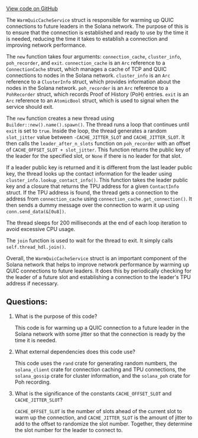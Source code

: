 [View code on GitHub](https://github.com/solana-labs/solana/blob/master/core/src/warm_quic_cache_service.rs)

The `WarmQuicCacheService` struct is responsible for warming up QUIC connections to future leaders in the Solana network. The purpose of this is to ensure that the connection is established and ready to use by the time it is needed, reducing the time it takes to establish a connection and improving network performance.

The `new` function takes four arguments: `connection_cache`, `cluster_info`, `poh_recorder`, and `exit`. `connection_cache` is an `Arc` reference to a `ConnectionCache` struct, which manages a cache of TCP and QUIC connections to nodes in the Solana network. `cluster_info` is an `Arc` reference to a `ClusterInfo` struct, which provides information about the nodes in the Solana network. `poh_recorder` is an `Arc` reference to a `PohRecorder` struct, which records Proof of History (PoH) entries. `exit` is an `Arc` reference to an `AtomicBool` struct, which is used to signal when the service should exit.

The `new` function creates a new thread using `Builder::new().name().spawn()`. The thread runs a loop that continues until `exit` is set to `true`. Inside the loop, the thread generates a random `slot_jitter` value between `-CACHE_JITTER_SLOT` and `CACHE_JITTER_SLOT`. It then calls the `leader_after_n_slots` function on `poh_recorder` with an offset of `CACHE_OFFSET_SLOT + slot_jitter`. This function returns the public key of the leader for the specified slot, or `None` if there is no leader for that slot.

If a leader public key is returned and it is different from the last leader public key, the thread looks up the contact information for the leader using `cluster_info.lookup_contact_info()`. This function takes the leader public key and a closure that returns the TPU address for a given `ContactInfo` struct. If the TPU address is found, the thread gets a connection to the address from `connection_cache` using `connection_cache.get_connection()`. It then sends a dummy message over the connection to warm it up using `conn.send_data(&[0u8])`.

The thread sleeps for 200 milliseconds at the end of each loop iteration to avoid excessive CPU usage.

The `join` function is used to wait for the thread to exit. It simply calls `self.thread_hdl.join()`.

Overall, the `WarmQuicCacheService` struct is an important component of the Solana network that helps to improve network performance by warming up QUIC connections to future leaders. It does this by periodically checking for the leader of a future slot and establishing a connection to the leader's TPU address if necessary.
## Questions: 
 1. What is the purpose of this code?
    
    This code is for warming up a QUIC connection to a future leader in the Solana network with some jitter so that the connection is ready by the time it is needed.

2. What external dependencies does this code use?
    
    This code uses the `rand` crate for generating random numbers, the `solana_client` crate for connection caching and TPU connections, the `solana_gossip` crate for cluster information, and the `solana_poh` crate for Poh recording.

3. What is the significance of the constants `CACHE_OFFSET_SLOT` and `CACHE_JITTER_SLOT`?
    
    `CACHE_OFFSET_SLOT` is the number of slots ahead of the current slot to warm up the connection, and `CACHE_JITTER_SLOT` is the amount of jitter to add to the offset to randomize the slot number. Together, they determine the slot number for the leader to connect to.